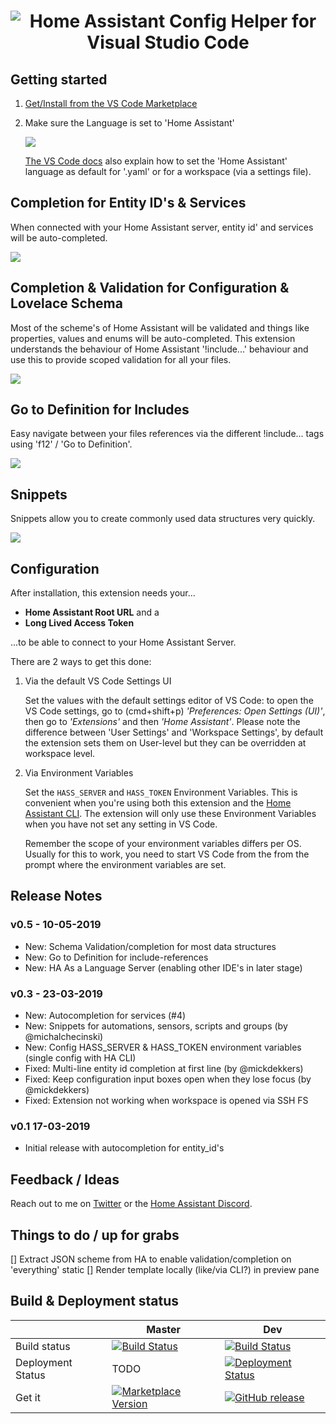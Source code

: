 <h1 align="center">

<img src="https://raw.githubusercontent.com/keesschollaart81/vscode-home-assistant/dev/assets/header.png" alt="Home Assistant Config Helper for Visual Studio Code"/>

</h1>

## Getting started
      
1. [Get/Install from the VS Code Marketplace](https://marketplace.visualstudio.com/items?itemName=keesschollaart.vscode-home-assistant)

2. Make sure the Language is set to 'Home Assistant'

    <img src="https://raw.githubusercontent.com/keesschollaart81/vscode-home-assistant/dev/assets/select_language.png"/>

    [The VS Code docs](https://code.visualstudio.com/docs/languages/overview#_changing-the-language-for-the-selected-file) also explain how to set the 'Home Assistant' language as default for '.yaml' or for a workspace (via a settings file).

## Completion for Entity ID's & Services

When connected with your Home Assistant server, entity id' and services will be auto-completed.
 
<img src="https://raw.githubusercontent.com/keesschollaart81/vscode-home-assistant/dev/assets/entity_service_completion.gif"   > 

## Completion & Validation for Configuration & Lovelace Schema

Most of the scheme's of Home Assistant will be validated and things like properties, values and enums will be auto-completed. This extension understands the behaviour of Home Assistant '!include...' behaviour and use this to provide scoped validation for all your files.
 
<img src="https://raw.githubusercontent.com/keesschollaart81/vscode-home-assistant/dev/assets/schema_validation_completion.gif"  > 

## Go to Definition for Includes

Easy navigate between your files references via the different !include... tags using 'f12' / 'Go to Definition'.
 
<img src="https://raw.githubusercontent.com/keesschollaart81/vscode-home-assistant/dev/assets/go_to_definition.gif"  > 

## Snippets

Snippets allow you to create commonly used data structures very quickly. 

<img src="https://raw.githubusercontent.com/keesschollaart81/vscode-home-assistant/dev/assets/snippet.gif"   > 

## Configuration

After installation, this extension needs your...
- **Home Assistant Root URL** and a
- **Long Lived Access Token**

...to be able to connect to your Home Assistant Server.

There are 2 ways to get this done:

1. Via the default VS Code Settings UI

    Set the values with the default settings editor of VS Code: to open the VS Code settings, go to (cmd+shift+p) *'Preferences: Open Settings (UI)'*, then go to *'Extensions'* and then *'Home Assistant'*. Please note the difference between 'User Settings' and 'Workspace Settings', by default the extension sets them on User-level but they can be overridden at workspace level.

2. Via Environment Variables

    Set the `HASS_SERVER` and `HASS_TOKEN` Environment Variables. This is convenient when you're using both this extension and the [Home Assistant CLI](https://github.com/home-assistant/home-assistant-cli). The extension will only use these Environment Variables when you have not set any setting in VS Code.

    Remember the scope of your environment variables differs per OS. Usually for this to work, you need to start VS Code from the from the prompt where the environment variables are set.

## Release Notes

### v0.5 - 10-05-2019

- New: Schema Validation/completion for most data structures
- New: Go to Definition for include-references
- New: HA As a Language Server (enabling other IDE's in later stage)

### v0.3 - 23-03-2019
 
- New: Autocompletion for services (#4)
- New: Snippets for automations, sensors, scripts and groups (by @michalchecinski)  
- New: Config HASS_SERVER & HASS_TOKEN environment variables (single config with HA CLI) 
- Fixed: Multi-line entity id completion at first line (by @mickdekkers) 
- Fixed: Keep configuration input boxes open when they lose focus  (by @mickdekkers) 
- Fixed: Extension not working when workspace is opened via SSH FS 

### v0.1 17-03-2019

 - Initial release with autocompletion for entity_id's

## Feedback / Ideas

Reach out to me on [Twitter](https://twitter.com/keesschollaart) or the [Home Assistant Discord](https://discord.gg/c5DvZ4e).

## Things to do / up for grabs

[] Extract JSON scheme from HA to enable validation/completion on 'everything' static
[] Render template locally (like/via CLI?) in preview pane 

## Build & Deployment status



|                     | Master   | Dev  |
|--------------------------------|-----------------|-----------------|
| Build status |  [![Build Status](https://caseonline.visualstudio.com/vscode-home-assistant/_apis/build/status/keesschollaart81.vscode-home-assistant?branchName=master)](https://caseonline.visualstudio.com/vscode-home-assistant/_build/index?definitionId=23)   | [![Build Status](https://caseonline.visualstudio.com/vscode-home-assistant/_apis/build/status/keesschollaart81.vscode-home-assistant?branchName=dev)](https://caseonline.visualstudio.com/vscode-home-assistant/_build/index?definitionId=23)
| Deployment Status | TODO |[![Deployment Status](https://caseonline.vsrm.visualstudio.com/_apis/public/Release/badge/b5e7419e-352f-433e-8690-463d52b2c4f7/1/1)](https://caseonline.visualstudio.com/vscode-home-assistant/_releases2?definitionId=1)|  
| Get it | [![Marketplace Version](https://vsmarketplacebadge.apphb.com/version/keesschollaart.vscode-home-assistant.svg "Current Release")](https://marketplace.visualstudio.com/items?itemName=vscoss.vscode-ansible) | [![GitHub release](https://img.shields.io/github/release-pre/keesschollaart81/vscode-home-assistant.svg)](https://github.com/keesschollaart81/vscode-home-assistant/releases)|  
  